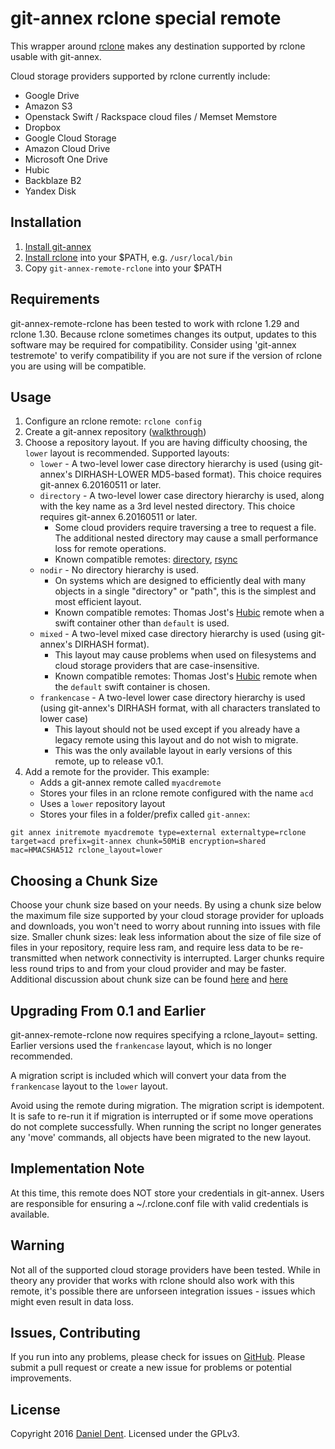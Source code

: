 # git-annex rclone special remote

This wrapper around [rclone](http://rclone.org/) makes any destination supported by rclone usable with git-annex.

Cloud storage providers supported by rclone currently include:
   * Google Drive
   * Amazon S3
   * Openstack Swift / Rackspace cloud files / Memset Memstore
   * Dropbox
   * Google Cloud Storage
   * Amazon Cloud Drive
   * Microsoft One Drive
   * Hubic
   * Backblaze B2
   * Yandex Disk

## Installation

   1. [Install git-annex](https://git-annex.branchable.com/install/)
   2. [Install rclone](http://rclone.org/install/) into your $PATH, e.g. `/usr/local/bin`
   3. Copy `git-annex-remote-rclone` into your $PATH

## Requirements

git-annex-remote-rclone has been tested to work with rclone 1.29 and
rclone 1.30. Because rclone sometimes changes its output,
updates to this software may be required for compatibility. Consider
using 'git-annex testremote' to verify compatibility if you are not
sure if the version of rclone you are using will be compatible.

## Usage

   1. Configure an rclone remote: `rclone config`
   2. Create a git-annex repository ([walkthrough](https://git-annex.branchable.com/walkthrough/))
   3. Choose a repository layout. If you are having difficulty choosing, the `lower` layout is recommended. Supported layouts:
      * `lower` - A two-level lower case directory hierarchy is used (using git-annex's DIRHASH-LOWER MD5-based format). This choice requires git-annex 6.20160511 or later.
      * `directory` - A two-level lower case directory hierarchy is used, along with the key name as a 3rd level nested directory. This choice requires git-annex 6.20160511 or later.
         * Some cloud providers require traversing a tree to request a file. The additional nested directory may cause a small performance loss for remote operations.
         * Known compatible remotes: [directory](http://git-annex.branchable.com/special_remotes/directory/), [rsync](http://git-annex.branchable.com/special_remotes/rsync/)
      * `nodir` - No directory hierarchy is used.
         * On systems which are designed to efficiently deal with many objects in a single "directory" or "path", this is the simplest and most efficient layout.
         * Known compatible remotes:  Thomas Jost's [Hubic](https://github.com/Schnouki/git-annex-remote-hubic) remote when a swift container other than `default` is used.
      * `mixed` - A two-level mixed case directory hierarchy is used (using git-annex's DIRHASH format).
         * This layout may cause problems when used on filesystems and cloud storage providers that are case-insensitive.
         * Known compatible remotes: Thomas Jost's [Hubic](https://github.com/Schnouki/git-annex-remote-hubic) remote when the `default` swift container is chosen.
      * `frankencase` - A two-level lower case directory hierarchy is used (using git-annex's DIRHASH format, with all characters translated to lower case)
         * This layout should not be used except if you already have a legacy remote using this layout and do not wish to migrate.
    	 * This was the only available layout in early versions of this remote, up to release v0.1.
   4. Add a remote for the provider. This example:
      * Adds a git-annex remote called `myacdremote`
      * Stores your files in an rclone remote configured with the name `acd`
      * Uses a `lower` repository layout
      * Stores your files in a folder/prefix called `git-annex`:

    git annex initremote myacdremote type=external externaltype=rclone target=acd prefix=git-annex chunk=50MiB encryption=shared mac=HMACSHA512 rclone_layout=lower

## Choosing a Chunk Size

Choose your chunk size based on your needs. By using a chunk size below the maximum file size supported by
your cloud storage provider for uploads and downloads, you won't need to worry about running into issues with file size.
Smaller chunk sizes: leak less information about the size of file size of files in your repository, require less ram,
and require less data to be re-transmitted when network connectivity is interrupted. Larger chunks require less round
trips to and from your cloud provider and may be faster. Additional discussion about chunk size can be found
[here](https://git-annex.branchable.com/chunking/) and [here](https://github.com/DanielDent/git-annex-remote-rclone/issues/1)

## Upgrading From 0.1 and Earlier

git-annex-remote-rclone now requires specifying a rclone_layout= setting. Earlier versions used the `frankencase` layout,
which is no longer recommended.

A migration script is included which will convert your data from the `frankencase` layout to the `lower` layout.

Avoid using the remote during migration. The migration script is idempotent. It is safe to re-run it if migration is
interrupted or if some move operations do not complete successfully. When running the script no longer generates any
'move' commands, all objects have been migrated to the new layout.

## Implementation Note

At this time, this remote does NOT store your credentials in git-annex. Users are responsible for ensuring a
~/.rclone.conf file with valid credentials is available.

## Warning

Not all of the supported cloud storage providers have been tested. While in theory any provider that works with rclone
should also work with this remote, it's possible there are unforseen integration issues - issues which might even
result in data loss.

## Issues, Contributing

If you run into any problems, please check for issues on [GitHub](https://github.com/DanielDent/git-annex-remote-rclone/issues).
Please submit a pull request or create a new issue for problems or potential improvements.

## License

Copyright 2016 [Daniel Dent](https://www.danieldent.com/). Licensed under the GPLv3.
